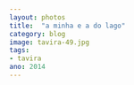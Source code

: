 ```yaml
---
layout: photos
title:  "a minha e a do lago"
category: blog
image: tavira-49.jpg
tags:
- tavira
ano: 2014
---
```





